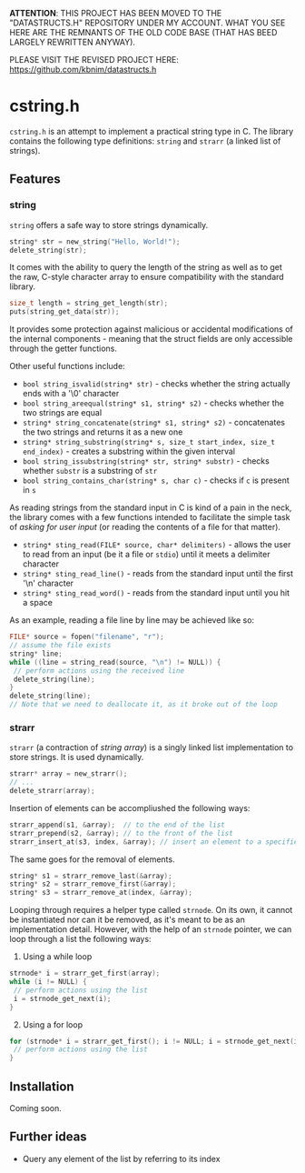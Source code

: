 **ATTENTION**: THIS PROJECT HAS BEEN MOVED TO THE "DATASTRUCTS.H" REPOSITORY UNDER MY ACCOUNT. WHAT YOU SEE HERE ARE THE REMNANTS OF THE OLD CODE BASE (THAT HAS BEED LARGELY REWRITTEN ANYWAY).

PLEASE VISIT THE REVISED PROJECT HERE: https://github.com/kbnim/datastructs.h


# cstring.h

`cstring.h` is an attempt to implement a practical string type in C. The library contains the following type definitions: `string` and `strarr` (a linked list of strings).

## Features

### string
`string` offers a safe way to store strings dynamically.
```c
string* str = new_string("Hello, World!");
delete_string(str);
```
It comes with the ability to query the length of the string as well as to get the raw, C-style character array to ensure compatibility with the standard library.
```c
size_t length = string_get_length(str);
puts(string_get_data(str));
```
It provides some protection against malicious or accidental modifications of the internal components - meaning that the struct fields are only accessible through the getter functions.

Other useful functions include:
* `bool string_isvalid(string* str)` - checks whether the string actually ends with a '\0' character
* `bool string_areequal(string* s1, string* s2)` - checks whether the two strings are equal
* `string* string_concatenate(string* s1, string* s2)` - concatenates the two strings and returns it as a new one
* `string* string_substring(string* s, size_t start_index, size_t end_index)` - creates a substring within the given interval
* `bool string_issubstring(string* str, string* substr)` - checks whether `substr` is a substring of `str`
* `bool string_contains_char(string* s, char c)` - checks if `c` is present in `s`

As reading strings from the standard input in C is kind of a pain in the neck, the library comes with a few functions intended to facilitate the simple task of _asking for user input_ (or reading the contents of a file for that matter).
* `string* sting_read(FILE* source, char* delimiters)` - allows the user to read from an input (be it a file or `stdio`) until it meets a delimiter character
* `string* sting_read_line()` - reads from the standard input until the first '\n' character
* `string* sting_read_word()` - reads from the standard input until you hit a space

As an example, reading a file line by line may be achieved like so:
```c
FILE* source = fopen("filename", "r");
// assume the file exists
string* line;
while ((line = string_read(source, "\n") != NULL)) {
 // perform actions using the received line
 delete_string(line);
}
delete_string(line);
// Note that we need to deallocate it, as it broke out of the loop
```

### strarr
`strarr` (a contraction of _string array_) is a singly linked list implementation to store strings. It is used dynamically.
```c
strarr* array = new_strarr();
// ...
delete_strarr(array);
```
Insertion of elements can be accompliushed the following ways:
```c
strarr_append(s1, &array);  // to the end of the list
strarr_prepend(s2, &array); // to the front of the list
strarr_insert_at(s3, index, &array); // insert an element to a specified index
```

The same goes for the removal of elements.
```c
string* s1 = strarr_remove_last(&array); 
string* s2 = strarr_remove_first(&array); 
string* s3 = strarr_remove_at(index, &array);
```

Looping through requires a helper type called `strnode`. On its own, it cannot be instantiated nor can it be removed, as it's meant to be as an implementation detail. However, with the help of an `strnode` pointer, we can loop through a list the following ways:
1. Using a while loop
```c
strnode* i = strarr_get_first(array);
while (i != NULL) {
 // perform actions using the list
 i = strnode_get_next(i);
}
```

2. Using a for loop
```c
for (strnode* i = strarr_get_first(); i != NULL; i = strnode_get_next(i)) {
 // perform actions using the list
}
```

## Installation
Coming soon.

## Further ideas
* Query any element of the list by referring to its index
